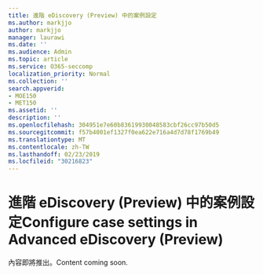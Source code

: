 ```yaml
---
title: 進階 eDiscovery (Preview) 中的案例設定
ms.author: markjjo
author: markjjo
manager: laurawi
ms.date: ''
ms.audience: Admin
ms.topic: article
ms.service: O365-seccomp
localization_priority: Normal
ms.collection: ''
search.appverid:
- MOE150
- MET150
ms.assetid: ''
description: ''
ms.openlocfilehash: 304951e7e60b83619930048583cbf26cc97b50d5
ms.sourcegitcommit: f57b4001ef1327f0ea622e716a4d7d78f1769b49
ms.translationtype: MT
ms.contentlocale: zh-TW
ms.lasthandoff: 02/23/2019
ms.locfileid: "30216823"
---
```

# <a name="configure-case-settings-in-advanced-ediscovery-preview"></a><span data-ttu-id="b2df2-102">進階 eDiscovery (Preview) 中的案例設定</span><span class="sxs-lookup"><span data-stu-id="b2df2-102">Configure case settings in Advanced eDiscovery (Preview)</span></span>

<span data-ttu-id="b2df2-103">內容即將推出。</span><span class="sxs-lookup"><span data-stu-id="b2df2-103">Content coming soon.</span></span>